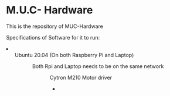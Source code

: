 # M.U.C- Hardware

This is the repository of MUC-Hardware<br>

Specifications of Software for it to run:<br>
<li>
<ul> Ubuntu 20.04 (On both Raspberry Pi and Laptop)<ul/>
<ul>Both Rpi and Laptop needs to be on the same network <ul/>
<ul>Cytron M210 Motor driver<ul/> <li/>

